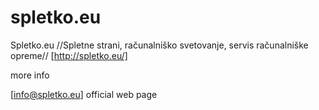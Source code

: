 spletko.eu
==========
Spletko.eu //Spletne strani, računalniško svetovanje, servis računalniške opreme//
[http://spletko.eu/]

more info 

[info@spletko.eu]
official web page
